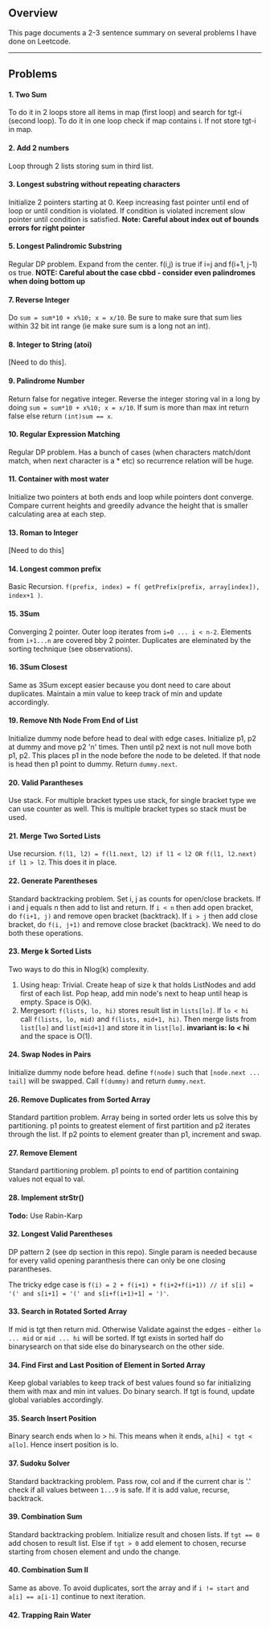 
## Overview

This page documents a 2-3 sentence summary on several problems I have done on Leetcode.

----------

## Problems

#### 1. Two Sum
To do it in 2 loops store all items in map (first loop) and search for tgt-i (second loop).
To do it in one loop check if map contains i. If not store tgt-i in map.

#### 2. Add 2 numbers
Loop through 2 lists storing sum in third list.

#### 3. Longest substring without repeating characters
Initialize 2 pointers starting at 0. Keep increasing fast pointer until end of loop or until condition is violated. If condition is violated increment slow pointer until condition is satisfied.
**Note: Careful about index out of bounds errors for right pointer**

#### 5. Longest Palindromic Substring
Regular DP problem. Expand from the center. f(i,j) is true if i=j and f(i+1, j-1) os true. 
**NOTE: Careful about the case cbbd - consider even palindromes when doing bottom up**

#### 7. Reverse Integer
Do `sum = sum*10 + x%10; x = x/10`. Be sure to make sure that sum lies within 32 bit int range (ie make sure sum is a long not an int).

#### 8. Integer to String (atoi)
[Need to do this].

#### 9. Palindrome Number
Return false for negative integer. Reverse the integer storing val in a long by doing `sum = sum*10 + x%10; x = x/10`. If sum is more than max int return false else return `(int)sum == x`.

#### 10. Regular Expression Matching
Regular DP problem. Has a bunch of cases (when characters match/dont match, when next character is a * etc) so recurrence relation will be huge.

#### 11. Container with most water
Initialize two pointers at both ends and loop while pointers dont converge. Compare current heights and greedily advance the height that is smaller calculating area at each step.

#### 13. Roman to Integer
[Need to do this]

#### 14. Longest common prefix
Basic Recursion. `f(prefix, index) = f( getPrefix(prefix, array[index]), index+1 )`.

#### 15. 3Sum
Converging 2 pointer. Outer loop iterates from `i=0 ... i < n-2`. Elements from `i+1...n` are covered bby 2 pointer. Duplicates are eleminated by the sorting technique (see observations).

#### 16. 3Sum Closest
Same as 3Sum except easier because you dont need to care about duplicates. Maintain a min value to keep track of min and update accordingly.

#### 19. Remove Nth Node From End of List
Initialize dummy node before head to deal with edge cases. Initialize p1, p2 at dummy and move p2 'n' times. Then until p2 next is not null move both p1, p2. This places p1 in the node before the node to be deleted. If that node is head then p1 point to dummy. Return `dummy.next`.

#### 20. Valid Parantheses
Use stack. For multiple bracket types use stack, for single bracket type we can use counter as well. This is multiple bracket types so stack must be used.

#### 21. Merge Two Sorted Lists
Use recursion. `f(l1, l2) = f(l1.next, l2) if l1 < l2 OR f(l1, l2.next) if l1 > l2`.  This does it in place.

#### 22. Generate Parentheses
Standard backtracking problem. Set i, j as counts for open/close brackets. If i and j equals n then add to list and return. If `i < n` then add open bracket, do `f(i+1, j)` and remove open bracket (backtrack). If `i > j` then add close bracket, do `f(i, j+1)` and remove close bracket (backtrack). We need to do both these operations.

#### 23. Merge k Sorted Lists
Two ways to do this in Nlog(k) complexity. 
1. Using heap: Trivial. Create heap of size k that holds ListNodes and add first of each list. Pop heap, add min node's next to heap until heap is empty. Space is O(k).
2. Mergesort: `f(lists, lo, hi)` stores result list in `lists[lo]`. If `lo < hi` call `f(lists, lo, mid)` and `f(lists, mid+1, hi)`. Then merge lists from `list[lo]` and `list[mid+1]` and store it in `list[lo]`. **invariant is: lo < hi** and the space is O(1).

#### 24. Swap Nodes in Pairs
Initialize dummy node before head. define `f(node)` such that `[node.next ... tail]` will be swapped. Call `f(dummy)` and return `dummy.next`.

#### 26. Remove Duplicates from Sorted Array
Standard partition problem. Array being in sorted order lets us solve this by partitioning. p1 points to greatest element of first partition and p2 iterates through the list. If p2 points to element greater than p1, increment and swap.

#### 27. Remove Element
Standard partitioning problem. p1 points to end of partition containing values not equal to val.

#### 28. Implement strStr()
**Todo:** Use Rabin-Karp

#### 32. Longest Valid Parentheses
DP pattern 2 (see dp section in this repo). Single param is needed because for every valid opening paranthesis there can only be one closing parantheses. 

The tricky edge case is `f(i) = 2 + f(i+1) + f(i+2+f(i+1)) // if s[i] = '(' and s[i+1] = '(' and s[i+f(i+1)+1] = ')'`.

#### 33. Search in Rotated Sorted Array
If mid is tgt then return mid. Otherwise Validate against the edges - either `lo ... mid` or `mid ... hi` will be sorted. If tgt exists in sorted half do binarysearch on that side else do binarysearch on the other side.

#### 34. Find First and Last Position of Element in Sorted Array
Keep global variables to keep track of best values found so far initializing them with max and min int values. Do binary search. If tgt is found, update global variables accordingly.

#### 35. Search Insert Position
Binary search ends when lo > hi. This means when it ends, `a[hi] < tgt < a[lo]`. Hence insert position is lo.

#### 37. Sudoku Solver
Standard backtracking problem. Pass row, col and if the current char is '.' check if all values between `1...9` is safe. If it is add value, recurse, backtrack.

#### 39. Combination Sum
Standard backtracking problem. Initialize result and chosen lists. If `tgt == 0` add chosen to result list. Else if `tgt > 0` add element to chosen, recurse starting from chosen element and undo the change.

#### 40. Combination Sum II
Same as above. To avoid duplicates, sort the array and if `i != start` and `a[i] == a[i-1]` continue to next iteration.

#### 42. Trapping Rain Water
